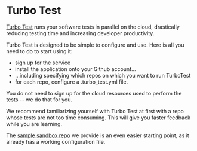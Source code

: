 # Turbo Test

[Turbo Test](https://turbo-test.com/) runs your software tests in parallel on the cloud, drastically reducing testing time and increasing developer productivity.

Turbo Test is designed to be simple to configure and use. Here is all you need to do to start using it:

* sign up for the service
* install the application onto your Github account...
* ...including specifying which repos on which you want to run TurboTest
* for each repo, configure a .turbo_test.yml file.

You do not need to sign up for the cloud resources used to perform the tests -- we do that for you.

We recommend familiarizing yourself with Turbo Test at first with a repo
whose tests are not too time consuming. This will give you faster
feedback while you are learning. 

The [sample sandbox repo](../../sandbox) we provide is an even easier starting point,
as it already has a working configuration file.
